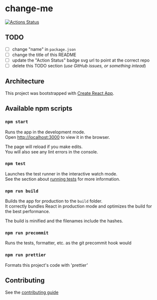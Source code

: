 # change-me

[![Actions Status](https://github.com/zachlysobey/z-starter/workflows/Node%20CI/badge.svg)](https://github.com/zachlysobey/z-starter/actions)

## TODO

-   [ ] change "name" in `package.json`
-   [ ] change the title of this README
-   [ ] update the "Action Status" badge svg url to point at the correct repo
-   [ ] delete this TODO section (_use GitHub issues, or something intead_)

## Architecture

This project was bootstrapped with [Create React App](https://github.com/facebook/create-react-app).

## Available npm scripts

### `npm start`

Runs the app in the development mode.<br />
Open [http://localhost:3000](http://localhost:3000) to view it in the browser.

The page will reload if you make edits.<br />
You will also see any lint errors in the console.

### `npm test`

Launches the test runner in the interactive watch mode.<br />
See the section about [running tests](https://facebook.github.io/create-react-app/docs/running-tests) for more information.

### `npm run build`

Builds the app for production to the `build` folder.<br />
It correctly bundles React in production mode and optimizes the build for the best performance.

The build is minified and the filenames include the hashes.<br />

### `npm run precommit`

Runs the tests, formatter, etc. as the git precommit hook would

### `npm run prettier`

Formats this project's code with 'prettier'

## Contributing

See the [contributing guide][contributing]

[contributing]: ./.github/CONTRIBUTING.md
